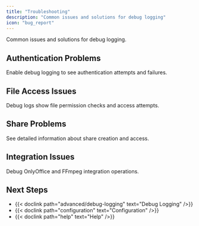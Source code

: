 ```yaml
---
title: "Troubleshooting"
description: "Common issues and solutions for debug logging"
icon: "bug_report"
---
```


Common issues and solutions for debug logging.

## Authentication Problems

Enable debug logging to see authentication attempts and failures.

## File Access Issues

Debug logs show file permission checks and access attempts.

## Share Problems

See detailed information about share creation and access.

## Integration Issues

Debug OnlyOffice and FFmpeg integration operations.

## Next Steps

- {{< doclink path="advanced/debug-logging" text="Debug Logging" />}}
- {{< doclink path="configuration" text="Configuration" />}}
- {{< doclink path="help" text="Help" />}}
